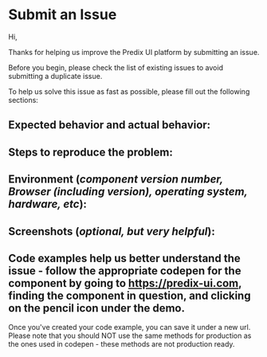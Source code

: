# Submit an Issue

Hi,

Thanks for helping us improve the Predix UI platform by submitting an issue.

Before you begin, please check the list of existing issues to avoid submitting a duplicate issue.

To help us solve this issue as fast as possible, please fill out the following sections:

## Expected behavior and actual behavior:

## Steps to reproduce the problem:

## Environment (_component version number, Browser (including version), operating system, hardware, etc_):

## Screenshots (_optional, but very helpful_):

## Code examples help us better understand the issue - follow the appropriate codepen for the component by going to https://predix-ui.com, finding the component in question, and clicking on the pencil icon under the demo.
Once you've created your code example, you can save it under a new url.
Please note that you should NOT use the same methods for production as the ones used in codepen - these methods are not production ready.
